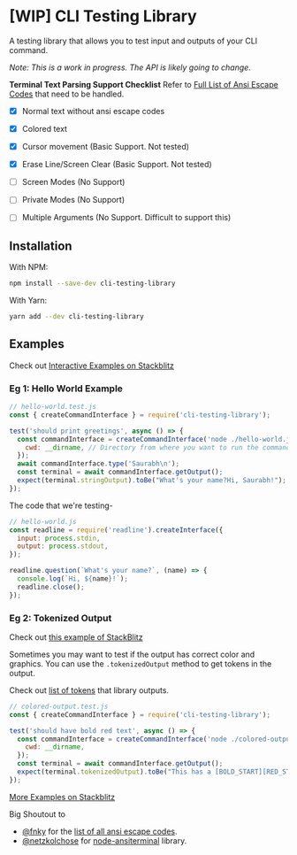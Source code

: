 # [WIP] CLI Testing Library

A testing library that allows you to test input and outputs of your CLI command.

*Note: This is a work in progress. The API is likely going to change.*

**Terminal Text Parsing Support Checklist**
Refer to [Full List of Ansi Escape Codes](https://gist.github.com/fnky/458719343aabd01cfb17a3a4f7296797) that need to be handled.
- [x] Normal text without ansi escape codes
- [x] Colored text
- [x] Cursor movement (Basic Support. Not tested)
- [x] Erase Line/Screen Clear (Basic Support. Not tested)
- [ ] Screen Modes (No Support)
- [ ] Private Modes (No Support)
- [ ] Multiple Arguments (No Support. Difficult to support this)



## Installation

With NPM:
```sh
npm install --save-dev cli-testing-library 
```

With Yarn:
```sh
yarn add --dev cli-testing-library
```

## Examples

Check out [Interactive Examples on Stackblitz](https://stackblitz.com/edit/node-kfod5b?file=examples%2Fprompts%2Fprompts.test.js)

### Eg 1: Hello World Example

```js
// hello-world.test.js
const { createCommandInterface } = require('cli-testing-library');

test('should print greetings', async () => {
  const commandInterface = createCommandInterface('node ./hello-world.js', {
    cwd: __dirname, // Directory from where you want to run the command 
  });
  await commandInterface.type('Saurabh\n');
  const terminal = await commandInterface.getOutput();
  expect(terminal.stringOutput).toBe("What's your name?Hi, Saurabh!");
});
```

The code that we're testing-
```js
// hello-world.js
const readline = require('readline').createInterface({
  input: process.stdin,
  output: process.stdout,
});

readline.question(`What's your name?`, (name) => {
  console.log(`Hi, ${name}!`);
  readline.close();
});

```

### Eg 2: Tokenized Output

Check out [this example of StackBlitz](https://stackblitz.com/edit/node-kfod5b?file=examples%2Fcolored-output%2Fcolored-output.test.js)

Sometimes you may want to test if the output has correct color and graphics. You can use the `.tokenizedOutput` method to get tokens in the output.

Check out [list of tokens](https://github.com/saurabhdaware/cli-testing-library/blob/18e1e12d86cec7b429f949cdd571b13b64fd4747/lib/cli-ansi-parser.js#L28) that library outputs.

```js
// colored-output.test.js
const { createCommandInterface } = require('cli-testing-library');

test('should have bold red text', async () => {
  const commandInterface = createCommandInterface('node ./colored-output.js', {
    cwd: __dirname,
  });
  const terminal = await commandInterface.getOutput();
  expect(terminal.tokenizedOutput).toBe("This has a [BOLD_START][RED_START]red and bold[COLOR_END][BOLD_END] text.");
});
```

[More Examples on Stackblitz](https://stackblitz.com/edit/node-kfod5b?file=examples%2Fprompts%2Fprompts.test.js)


Big Shoutout to 
- [@fnky](https://github.com/fnky) for the [list of all ansi escape codes](https://gist.github.com/fnky/458719343aabd01cfb17a3a4f7296797).
- [@netzkolchose](https://github.com/netzkolchose) for [node-ansiterminal](https://github.com/netzkolchose/node-ansiterminal) library.
